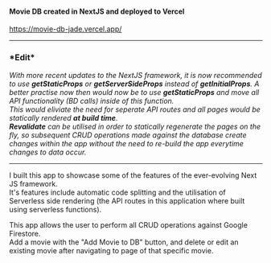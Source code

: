 <h4>Movie DB created in NextJS and deployed to Vercel</h4>
<a href="https://movie-db-jade.vercel.app/" target="_blank">https://movie-db-jade.vercel.app/</a>
<hr>
<h3>*Edit*</h3>
<p><i>With more recent updates to the NextJS framework, it is now recommended to use <b>getStaticProps</b> or <b>getServerSideProps</b> instead of <b>getInitialProps</b>.
  A better practise now then would now be to use <b>getStaticProps</b> and move all API functionality (BD calls) inside of this function.<br>
  This would eliviate the need for seperate API routes and all pages would be statically rendered <b>at build time</b>.<br>
  <b>Revalidate</b> can be utilised in order to statically regenerate the pages on the fly, so subsequent CRUD operations made against the database create changes within the app without the need to re-build the app everytime changes to data occur.</i></p>
<hr>
<p>I built this app to showcase some of the features of the ever-evolving Next JS framework.<br>
It's features include automatic code splitting and the utilisation of Serverless side rendering (the API routes in this application where built using serverless functions).</p>

<p>This app allows the user to perform all CRUD operations against Google Firestore.<br>
Add a movie with the "Add Movie to DB" button, and delete or edit an existing movie after navigating to page of that specific movie.<p>
